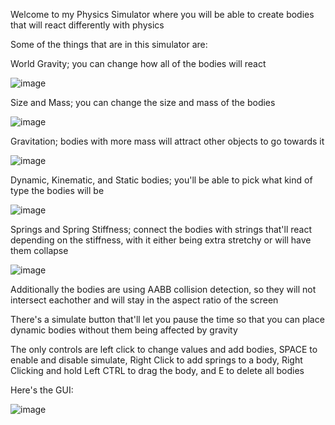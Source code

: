Welcome to my Physics Simulator where you will be able to create bodies that will react differently with physics

Some of the things that are in this simulator are:

World Gravity; you can change how all of the bodies will react 

![image](https://github.com/user-attachments/assets/6fb8f1e1-20cf-46e4-adc6-be0f8d743a97)

Size and Mass; you can change the size and mass of the bodies 

![image](https://github.com/user-attachments/assets/9cdca3d2-f1a3-4d64-8235-92c0bb0cc2df)

Gravitation; bodies with more mass will attract other objects to go towards it

![image](https://github.com/user-attachments/assets/f5b43888-4dbe-4cad-aeff-14c529beda29)

Dynamic, Kinematic, and Static bodies; you'll be able to pick what kind of type the bodies will be

![image](https://github.com/user-attachments/assets/b9b81132-6f62-412f-acd3-ceb5938943da)

Springs and Spring Stiffness; connect the bodies with strings that'll react depending on the stiffness, with it either being extra stretchy or will have them collapse

![image](https://github.com/user-attachments/assets/a0e791fa-7141-4b08-9804-14112fe8f9b7)

Additionally the bodies are using AABB collision detection, so they will not intersect eachother and will stay in the aspect ratio of the screen

There's a simulate button that'll let you pause the time so that you can place dynamic bodies without them being affected by gravity

The only controls are left click to change values and add bodies, SPACE to enable and disable simulate, Right Click to add springs to a body, Right Clicking and hold Left CTRL to drag the body, and E to delete all bodies

Here's the GUI:

![image](https://github.com/user-attachments/assets/91c2149a-13e5-438b-b45c-7a5ac91e9e3b)
